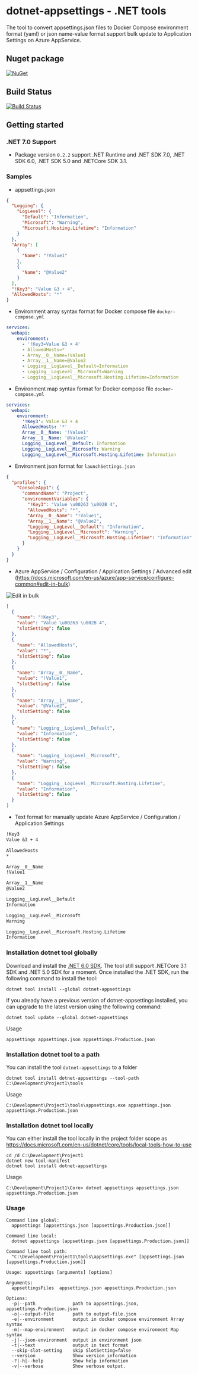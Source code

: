 # dotnet-appsettings - .NET tools

The tool to convert appsettings.json files to Docker Compose environment format (yaml) or json name-value format support bulk update to Application Settings on Azure AppService.

## Nuget package

[![NuGet](https://img.shields.io/nuget/v/dotnet-appsettings.svg?style=flat-square&label=nuget&colorB=00b200)](https://www.nuget.org/packages/dotnet-appsettings/)

## Build Status

[![Build Status](https://img.shields.io/endpoint.svg?url=https%3A%2F%2Factions-badge.atrox.dev%2FNetLah%2Fdotnet-appsettings%2Fbadge%3Fref%3Dmain&style=flat)](https://actions-badge.atrox.dev/NetLah/dotnet-appsettings/goto?ref=main)

## Getting started

### .NET 7.0 Support

- Package version `0.2.2` support .NET Runtime and .NET SDK 7.0, .NET SDK 6.0, .NET SDK 5.0 and .NETCore SDK 3.1.

### Samples

- appsettings.json

```json
{
  "Logging": {
    "LogLevel": {
      "Default": "Information",
      "Microsoft": "Warning",
      "Microsoft.Hosting.Lifetime": "Information"
    }
  },
  "Array": [
    {
      "Name": "!Value1"
    },
    {
      "Name": "@Value2"
    }
  ],
  "!Key3": "Value &3 + 4",
  "AllowedHosts": "*"
}
```

- Environment array syntax format for Docker compose file `docker-compose.yml`

```yml
services:
  webapi:
    environment:
      - '!Key3=Value &3 + 4'
      - AllowedHosts=*
      - Array__0__Name=!Value1
      - Array__1__Name=@Value2
      - Logging__LogLevel__Default=Information
      - Logging__LogLevel__Microsoft=Warning
      - Logging__LogLevel__Microsoft.Hosting.Lifetime=Information
```

- Environment map syntax format for Docker compose file `docker-compose.yml`

```yml
services:
  webapi:
    environment:
      '!Key3': Value &3 + 4
      AllowedHosts: '*'
      Array__0__Name: '!Value1'
      Array__1__Name: '@Value2'
      Logging__LogLevel__Default: Information
      Logging__LogLevel__Microsoft: Warning
      Logging__LogLevel__Microsoft.Hosting.Lifetime: Information
```

- Environment json format for `launchSettings.json`

```json
{
  "profiles": {
    "ConsoleApp1": {
      "commandName": "Project",
      "environmentVariables": {
        "!Key3": "Value \u00263 \u002B 4",
        "AllowedHosts": "*",
        "Array__0__Name": "!Value1",
        "Array__1__Name": "@Value2",
        "Logging__LogLevel__Default": "Information",
        "Logging__LogLevel__Microsoft": "Warning",
        "Logging__LogLevel__Microsoft.Hosting.Lifetime": "Information"
      }
    }
  }
}
```
- Azure AppService / Configuration / Application Settings / Advanced edit (https://docs.microsoft.com/en-us/azure/app-service/configure-common#edit-in-bulk)

![Edit in bulk](https://raw.githubusercontent.com/NetLah/dotnet-appsettings/main/docs/bulk-edit-app-settings.png)

```json
[
  {
    "name": "!Key3",
    "value": "Value \u00263 \u002B 4",
    "slotSetting": false
  },
  {
    "name": "AllowedHosts",
    "value": "*",
    "slotSetting": false
  },
  {
    "name": "Array__0__Name",
    "value": "!Value1",
    "slotSetting": false
  },
  {
    "name": "Array__1__Name",
    "value": "@Value2",
    "slotSetting": false
  },
  {
    "name": "Logging__LogLevel__Default",
    "value": "Information",
    "slotSetting": false
  },
  {
    "name": "Logging__LogLevel__Microsoft",
    "value": "Warning",
    "slotSetting": false
  },
  {
    "name": "Logging__LogLevel__Microsoft.Hosting.Lifetime",
    "value": "Information",
    "slotSetting": false
  }
]
```

- Text format for manually update Azure AppService / Configuration / Application Settings

```txt
!Key3
Value &3 + 4

AllowedHosts
*

Array__0__Name
!Value1

Array__1__Name
@Value2

Logging__LogLevel__Default
Information

Logging__LogLevel__Microsoft
Warning

Logging__LogLevel__Microsoft.Hosting.Lifetime
Information
```

### Installation dotnet tool globally

Download and install the [.NET 6.0 SDK](https://dotnet.microsoft.com/en-us/download/dotnet/6.0). The tool still support .NETCore 3.1 SDK and .NET 5.0 SDK for a moment. Once installed the .NET SDK, run the following command to install the tool:

```
dotnet tool install --global dotnet-appsettings
```

If you already have a previous version of dotnet-appsettings installed, you can upgrade to the latest version using the following command:

```
dotnet tool update --global dotnet-appsettings
```

Usage

```
appsettings appsettings.json appsettings.Production.json
```

### Installation dotnet tool to a path

You can install the tool `dotnet-appsettings` to a folder

```
dotnet tool install dotnet-appsettings --tool-path C:\Development\Project1\tools
```

Usage

```
C:\Development\Project1\tools\appsettings.exe appsettings.json appsettings.Production.json
```

### Installation dotnet tool locally

You can either install the tool locally in the project folder scope as https://docs.microsoft.com/en-us/dotnet/core/tools/local-tools-how-to-use

```
cd /d C:\Development\Project1
dotnet new tool-manifest
dotnet tool install dotnet-appsettings
```

Usage

```
C:\Development\Project1\Core> dotnet appsettings appsettings.json appsettings.Production.json
```

### Usage

```
Command line global:
  appsettings [appsettings.json [appsettings.Production.json]]

Command line local:
  dotnet appsettings [appsettings.json [appsettings.Production.json]]

Command line tool path:
  "C:\Development\Project1\tools\appsettings.exe" [appsettings.json [appsettings.Production.json]]

Usage: appsettings [arguments] [options]

Arguments:
  appsettingsFiles  appsettings.json appsettings.Production.json

Options:
  -p|--path              path to appsettings.json, appsettings.Production.json
  -o|--output-file       path to output-file.json
  -e|--environment       output in docker compose environment Array syntax
  -m|--map-environment   output in docker compose environment Map syntax
  -j|--json-environment  output in environment json
  -t|--text              output in text format
  --skip-slot-setting    skip SlotSetting=false
  --version              Show version information
  -?|-h|--help           Show help information
  -v|--verbose           Show verbose output.
```
